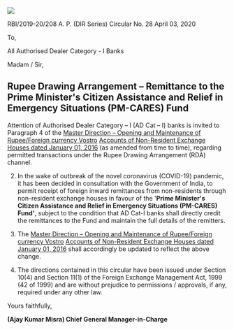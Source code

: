 ![](_page_0_Picture_0.jpeg)

RBI/2019-20/208 A. P. (DIR Series) Circular No. 28 April 03, 2020

To,

All Authorised Dealer Category - I Banks

Madam / Sir,

## **Rupee Drawing Arrangement – Remittance to the Prime Minister's Citizen Assistance and Relief in Emergency Situations (PM-CARES) Fund**

Attention of Authorised Dealer Category – I (AD Cat – I) banks is invited to Paragraph 4 of the [Master Direction – Opening and Maintenance of Rupee/Foreign currency Vostro](https://www.rbi.org.in/Scripts/BS_ViewMasDirections.aspx?id=10205)  [Accounts of Non-Resident Exchange Houses dated January 01, 2016](https://www.rbi.org.in/Scripts/BS_ViewMasDirections.aspx?id=10205) (as amended from time to time), regarding permitted transactions under the Rupee Drawing Arrangement (RDA) channel.

2. In the wake of outbreak of the novel coronavirus (COVID-19) pandemic, it has been decided in consultation with the Government of India, to permit receipt of foreign inward remittances from non-residents through non-resident exchange houses in favour of the '**Prime Minister's Citizen Assistance and Relief in Emergency Situations (PM-CARES) Fund'**, subject to the condition that AD Cat-I banks shall directly credit the remittances to the Fund and maintain the full details of the remitters.

3. The [Master Direction – Opening and Maintenance of Rupee/Foreign currency Vostro](https://www.rbi.org.in/Scripts/BS_ViewMasDirections.aspx?id=10205) [Accounts of Non-Resident Exchange Houses dated January 01, 2016](https://www.rbi.org.in/Scripts/BS_ViewMasDirections.aspx?id=10205) shall accordingly be updated to reflect the above change.

4. The directions contained in this circular have been issued under Section 10(4) and Section 11(1) of the Foreign Exchange Management Act, 1999 (42 of 1999) and are without prejudice to permissions / approvals, if any, required under any other law.

Yours faithfully,

**(Ajay Kumar Misra) Chief General Manager-in-Charge**
